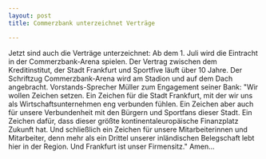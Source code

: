 ```yaml
---
layout: post
title: Commerzbank unterzeichnet Verträge

---
```


Jetzt sind auch die Verträge unterzeichnet: Ab dem 1. Juli wird die Eintracht in der Commerzbank-Arena spielen. Der Vertrag zwischen dem Kreditinstitut, der Stadt Frankfurt und Sportfive läuft über 10 Jahre. Der Schriftzug Commerzbank-Arena wird am Stadion und auf dem Dach angebracht. Vorstands-Sprecher Müller zum Engagement seiner Bank: "Wir wollen Zeichen setzen. Ein Zeichen für die Stadt Frankfurt, mit der wir uns als Wirtschaftsunternehmen eng verbunden fühlen. Ein Zeichen aber auch für unsere Verbundenheit mit den Bürgern und Sportfans dieser Stadt. Ein Zeichen dafür, dass dieser größte kontinentaleuropäische Finanzplatz Zukunft hat. Und schließlich ein Zeichen für unsere Mitarbeiterinnen und Mitarbeiter, denn mehr als ein Drittel unserer inländischen Belegschaft lebt hier in der Region. Und Frankfurt ist unser Firmensitz." Amen...


